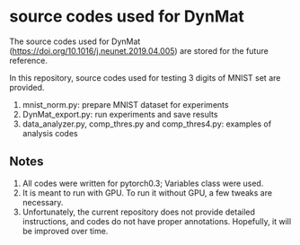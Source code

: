 # source codes used for DynMat 

The source codes used for DynMat (https://doi.org/10.1016/j.neunet.2019.04.005) are stored for the future reference.

In this repository, source codes used for testing 3 digits of MNIST set are provided. 

1. mnist_norm.py: prepare MNIST dataset for experiments
2. DynMat_export.py: run experiments and save results
3. data_analyzer.py, comp_thres.py and comp_thres4.py: examples of analysis codes

## Notes

1. All codes were written for pytorch0.3; Variables class were used. 
2. It is meant to run with GPU. To run it without GPU, a few tweaks are necessary. 
3. Unfortunately, the current repository does not provide detailed instructions, and codes do not have proper annotations. Hopefully, it will be improved over time. 
